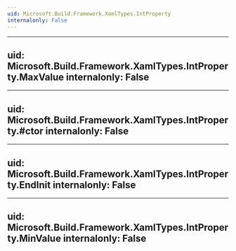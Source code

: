 ```yaml
---
uid: Microsoft.Build.Framework.XamlTypes.IntProperty
internalonly: False
---
```


---
uid: Microsoft.Build.Framework.XamlTypes.IntProperty.MaxValue
internalonly: False
---

---
uid: Microsoft.Build.Framework.XamlTypes.IntProperty.#ctor
internalonly: False
---

---
uid: Microsoft.Build.Framework.XamlTypes.IntProperty.EndInit
internalonly: False
---

---
uid: Microsoft.Build.Framework.XamlTypes.IntProperty.MinValue
internalonly: False
---
